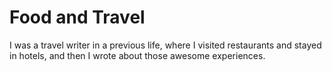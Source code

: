 # Food and Travel

I was a travel writer in a previous life, where I visited restaurants and stayed in hotels, and then I wrote about those awesome experiences.